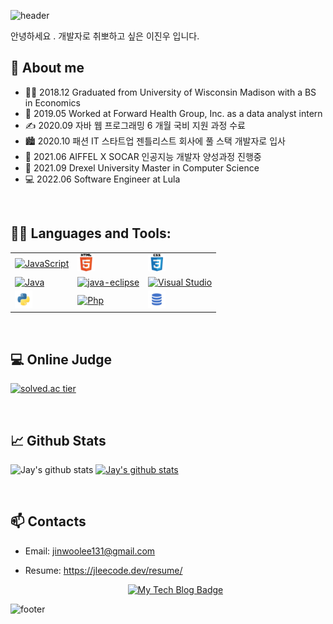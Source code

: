 
<!--
### Hi there 👋
- 🌱 I’m currently studying for DASP exam!

**jinlee487/jinlee487** is a ✨ _special_ ✨ repository because its `README.md` (this file) appears on your GitHub profile.

Here are some ideas to get you started:

- 🔭 I’m currently working on ...
- 🌱 I’m currently learning ...
- 👯 I’m looking to collaborate on ...
- 🤔 I’m looking for help with ...
- 💬 Ask me about ...
- 📫 How to reach me: ...
- 😄 Pronouns: ...
- ⚡ Fun fact: ...
-->

![header](https://capsule-render.vercel.app/api?type=waving&color=gradient&height=250&section=header&text=Hi%20There%20👋&fontSize=45&&fontAlignY=30)

안녕하세요 . 개발자로 취뽀하고 싶은 이진우 입니다.

## 📖 About me

* 👨‍🎓 2018.12 Graduated from University of Wisconsin Madison with a BS in Economics
* 🌱 2019.05 Worked at Forward Health Group, Inc. as a data analyst intern
* ✍ 2020.09 자바 웹 프로그래밍 6 개월 국비 지원 과정 수료
* 🏙 2020.10 패션 IT 스타트업 젠틀리스트 회사에 풀 스택 개발자로 입사
* 🏫 2021.06 AIFFEL X SOCAR 인공지능 개발자 양성과정 진행중
* 🏫 2021.09 Drexel University Master in Computer Science
* 💻 2022.06 Software Engineer at Lula

<br>


## 👨‍💻 Languages and Tools:

<table>
    <tbody>
        <tr>
            <td><a href="#"><img alt="JavaScript" title="JavaScript" height="28px"
                        src="https://user-images.githubusercontent.com/46912607/120892045-21fae300-c647-11eb-88e9-18367c60adae.png" /></a>
            </td>
            <td><a href="#"><img alt="HTML5" title="HTML5" height="28px"
                        src="https://raw.githubusercontent.com/github/explore/80688e429a7d4ef2fca1e82350fe8e3517d3494d/topics/html/html.png" /></a>
            </td>
            <td><a href="#"><img alt="CSS3" title="CSS3" height="28px"
                        src="https://raw.githubusercontent.com/github/explore/80688e429a7d4ef2fca1e82350fe8e3517d3494d/topics/css/css.png" /></a>
            </td>
        </tr>
        <tr>
            <td><a href="#"><img alt="Java" title="Java" height="28px"
                        src="https://img.icons8.com/color/48/000000/java-coffee-cup-logo.png" /></a></td>
           <td><a href="#"><img alt="java-eclipse" title="java-eclipse" height="28px"
                        src="https://img.icons8.com/ios-filled/50/000000/java-eclipse.png" /></a></td>
          <td><a href="#"><img alt="Visual Studio" title="Visual Studio Code" height="28px"
                        src="https://img.icons8.com/fluent/48/000000/visual-studio-code-2019.png" /></a></td>
        </tr>
        <tr>
           <td><a href="#"><img alt="Python" title="Python" height="28px"
                        src="https://raw.githubusercontent.com/github/explore/80688e429a7d4ef2fca1e82350fe8e3517d3494d/topics/python/python.png" /></a>
            </td>
          <td><a href="#"><img alt="Php" title="Php" height="28px"
                        src="https://user-images.githubusercontent.com/46912607/120892280-7ce10a00-c648-11eb-92c4-268ca037ba07.gif" /></a>
            </td>
            <td><a href="#"><img alt="SQL" title="SQL" height="28px"
                        src="https://raw.githubusercontent.com/github/explore/80688e429a7d4ef2fca1e82350fe8e3517d3494d/topics/sql/sql.png" /></a>
            </td>
        </tr>
    </tbody>
</table>

<br>

## 💻 Online Judge 
  
[![solved.ac tier](http://mazassumnida.wtf/api/generate_badge?boj=jwl2327)](https://solved.ac/jwl2327)

<br>

## 📈 Github Stats
![Jay's github stats](https://github-readme-stats.vercel.app/api?username=jinlee487&show_icons=true)
[![Jay's github stats](https://github-readme-stats.vercel.app/api/top-langs/?username=jinlee487&show_icons=true&hide_border=true&title_color=004386&icon_color=004386&layout=compact)](https://github.com/jinlee487)

<br>

## 📫 Contacts 

* Email: jinwoolee131@gmail.com
* Resume: https://jleecode.dev/resume/

  <div align=center>
  
  [![My Tech Blog Badge](http://img.shields.io/badge/-My%20Tech%20blog-black?style=flat-square&logo=github&link=https://kinetic27.github.io/)](https://jleecode.dev) 
  </div>

![footer](https://capsule-render.vercel.app/api?type=waving&color=gradient&height=150&section=footer)